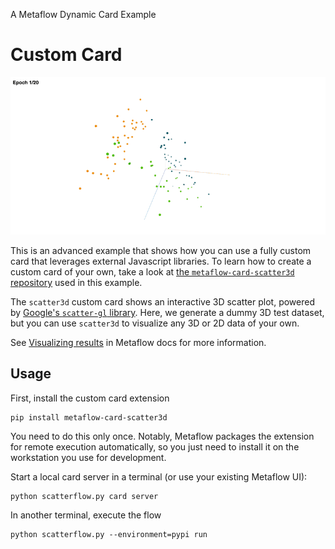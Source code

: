 
A Metaflow Dynamic Card Example
# Custom Card

![](../images/rtcard-scatterflow.gif)

This is an advanced example that shows how you can use a fully custom card
that leverages external Javascript libraries. To learn how to create a custom
card of your own, take a look at [the `metaflow-card-scatter3d` repository](https://github.com/outerbounds/metaflow-card-scatter3d)
used in this example.

The `scatter3d` custom card shows an interactive 3D scatter plot, powered by
[Google's `scatter-gl` library](https://github.com/PAIR-code/scatter-gl/).
Here, we generate a dummy 3D test dataset, but you can use `scatter3d` to visualize any 3D or 2D data of your own.

See [Visualizing results](https://docs.metaflow.org/metaflow/visualizing-results) in Metaflow docs for more information.

## Usage

First, install the custom card extension
```
pip install metaflow-card-scatter3d
```
You need to do this only once. Notably, Metaflow packages the extension for remote execution automatically, so you just need to install it on the workstation you use for development.

Start a local card server in a terminal (or use your existing Metaflow UI):
```
python scatterflow.py card server
```
In another terminal, execute the flow
```
python scatterflow.py --environment=pypi run
```
